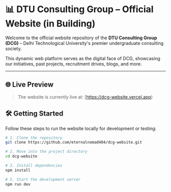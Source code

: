 # 📊 DTU Consulting Group – Official Website (in Building)

Welcome to the official website repository of the **DTU Consulting Group (DCG)** – Delhi Technological University's premier undergraduate consulting society.  

This dynamic web platform serves as the digital face of DCG, showcasing our initiatives, past projects, recruitment drives, blogs, and more.

---

## 🌐 Live Preview

> The website is currently live at: [https://dcg-website.vercel.app)  

## 🛠️ Getting Started

Follow these steps to run the website locally for development or testing:

```bash
# 1. Clone the repository
git clone https://github.com/eternalnomad404/dcg-website.git

# 2. Move into the project directory
cd dcg-website

# 3. Install dependencies
npm install

# 5. Start the development server
npm run dev
